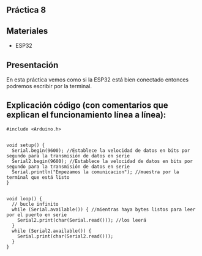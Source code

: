 ## Práctica 8

## Materiales
- ESP32

## Presentación
En esta práctica vemos como si la ESP32  está bien conectado entonces podremos escribir por la terminal.

## Explicación código (con comentarios que explican el funcionamiento línea a línea): 

```
#include <Arduino.h>


void setup() {
  Serial.begin(9600); //Establece la velocidad de datos en bits por segundo para la transmisión de datos en serie
  Serial2.begin(9600); //Establece la velocidad de datos en bits por segundo para la transmisión de datos en serie
  Serial.println("Empezamos la comunicacion"); //muestra por la terminal que está listo
}


void loop() {
  // bucle infinito
  while (Serial.available()) { //mientras haya bytes listos para leer por el puerto en serie
    Serial2.print(char(Serial.read())); //los leerá
  }
  while (Serial2.available()) {
    Serial.print(char(Serial2.read()));
  }
}

```
